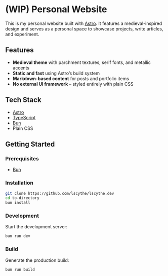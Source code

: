 # (WIP) Personal Website

This is my personal website built with [Astro](https://astro.build).
It features a medieval-inspired design and serves as a personal space to showcase projects, write articles, and experiment.

## Features

- **Medieval theme** with parchment textures, serif fonts, and metallic accents
- **Static and fast** using Astro’s build system
- **Markdown-based content** for posts and portfolio items
- **No external UI framework** – styled entirely with plain CSS

## Tech Stack

- [Astro](https://astro.build)
- [TypeScript](https://www.typescriptlang.org/)
- [Bun](https://bun.sh/)
- Plain CSS

## Getting Started

### Prerequisites

- [Bun](https://bun.sh)

### Installation

```bash
git clone https://github.com/lscythe/lscythe.dev
cd to-directory
bun install
```

### Development

Start the development server:
```bash
bun run dev
```

### Build

Generate the production build:
```bash
bun run build
```
